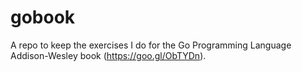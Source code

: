 # gobook
A repo to keep the exercises I do for the Go Programming Language Addison-Wesley book (https://goo.gl/ObTYDn).
